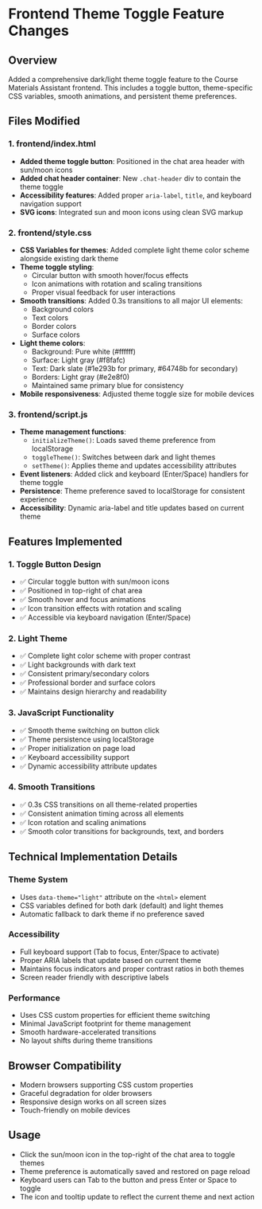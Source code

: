 # Frontend Theme Toggle Feature Changes

## Overview
Added a comprehensive dark/light theme toggle feature to the Course Materials Assistant frontend. This includes a toggle button, theme-specific CSS variables, smooth animations, and persistent theme preferences.

## Files Modified

### 1. frontend/index.html
- **Added theme toggle button**: Positioned in the chat area header with sun/moon icons
- **Added chat header container**: New `.chat-header` div to contain the theme toggle
- **Accessibility features**: Added proper `aria-label`, `title`, and keyboard navigation support
- **SVG icons**: Integrated sun and moon icons using clean SVG markup

### 2. frontend/style.css
- **CSS Variables for themes**: Added complete light theme color scheme alongside existing dark theme
- **Theme toggle styling**: 
  - Circular button with smooth hover/focus effects
  - Icon animations with rotation and scaling transitions
  - Proper visual feedback for user interactions
- **Smooth transitions**: Added 0.3s transitions to all major UI elements:
  - Background colors
  - Text colors  
  - Border colors
  - Surface colors
- **Light theme colors**:
  - Background: Pure white (#ffffff)
  - Surface: Light gray (#f8fafc)
  - Text: Dark slate (#1e293b for primary, #64748b for secondary)
  - Borders: Light gray (#e2e8f0)
  - Maintained same primary blue for consistency
- **Mobile responsiveness**: Adjusted theme toggle size for mobile devices

### 3. frontend/script.js
- **Theme management functions**:
  - `initializeTheme()`: Loads saved theme preference from localStorage
  - `toggleTheme()`: Switches between dark and light themes
  - `setTheme()`: Applies theme and updates accessibility attributes
- **Event listeners**: Added click and keyboard (Enter/Space) handlers for theme toggle
- **Persistence**: Theme preference saved to localStorage for consistent experience
- **Accessibility**: Dynamic aria-label and title updates based on current theme

## Features Implemented

### 1. Toggle Button Design
- ✅ Circular toggle button with sun/moon icons
- ✅ Positioned in top-right of chat area
- ✅ Smooth hover and focus animations
- ✅ Icon transition effects with rotation and scaling
- ✅ Accessible via keyboard navigation (Enter/Space)

### 2. Light Theme
- ✅ Complete light color scheme with proper contrast
- ✅ Light backgrounds with dark text
- ✅ Consistent primary/secondary colors
- ✅ Professional border and surface colors
- ✅ Maintains design hierarchy and readability

### 3. JavaScript Functionality  
- ✅ Smooth theme switching on button click
- ✅ Theme persistence using localStorage
- ✅ Proper initialization on page load
- ✅ Keyboard accessibility support
- ✅ Dynamic accessibility attribute updates

### 4. Smooth Transitions
- ✅ 0.3s CSS transitions on all theme-related properties
- ✅ Consistent animation timing across all elements
- ✅ Icon rotation and scaling animations
- ✅ Smooth color transitions for backgrounds, text, and borders

## Technical Implementation Details

### Theme System
- Uses `data-theme="light"` attribute on the `<html>` element
- CSS variables defined for both dark (default) and light themes
- Automatic fallback to dark theme if no preference saved

### Accessibility
- Full keyboard support (Tab to focus, Enter/Space to activate)
- Proper ARIA labels that update based on current theme
- Maintains focus indicators and proper contrast ratios in both themes
- Screen reader friendly with descriptive labels

### Performance
- Uses CSS custom properties for efficient theme switching
- Minimal JavaScript footprint for theme management
- Smooth hardware-accelerated transitions
- No layout shifts during theme transitions

## Browser Compatibility
- Modern browsers supporting CSS custom properties
- Graceful degradation for older browsers
- Responsive design works on all screen sizes
- Touch-friendly on mobile devices

## Usage
- Click the sun/moon icon in the top-right of the chat area to toggle themes
- Theme preference is automatically saved and restored on page reload
- Keyboard users can Tab to the button and press Enter or Space to toggle
- The icon and tooltip update to reflect the current theme and next action